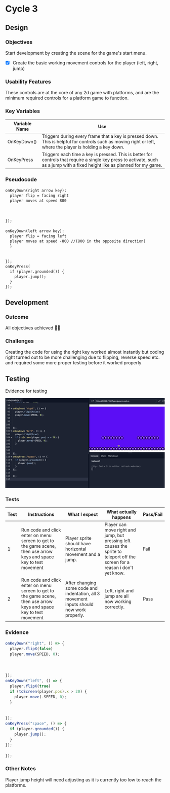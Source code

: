 # Cycle 3

## Design

### Objectives

Start development by creating the scene for the game's start menu.

* [x] Create the basic working movement controls for the player (left, right, jump)

### Usability Features

These controls are at the core of any 2d game with platforms, and are the minimum required controls for a platform game to function.

### Key Variables

| Variable Name | Use                                                                                                                                                                           |
| ------------- | ----------------------------------------------------------------------------------------------------------------------------------------------------------------------------- |
| OnKeyDown()   | Triggers during every frame that a key is pressed down. This is helpful for controls such as moving right or left, where the player is holding a key down.                    |
| OnKeyPress    | Triggers each time a key is pressed. This is better for controls that require a single key press to activate, such as a jump with a fixed height like as planned for my game. |

### Pseudocode

```
onKeyDown(right arrow key):
  player flip = facing right
  player moves at speed 800



});

onKeyDown(left arrow key):
  player flip = facing left
  player moves at speed -800 //(800 in the opposite direction)
  }
  
  
});
onKeyPress(
  if (player.grounded()) {
    player.jump();
  }
});
```

## Development

### Outcome

All objectives achieved 👍🏻

### Challenges

Creating the code for using the right key worked almost instantly but coding right turned out to be more challenging due to flipping, reverse speed etc. and required some more proper testing before it worked properly

## Testing

Evidence for testing

![](<../.gitbook/assets/Screenshot 2022-06-30 at 12.40.42.png>)



### Tests

| Test | Instructions                                                                                                         | What I expect                                                                             | What actually happens                                                                                                         | Pass/Fail |
| ---- | -------------------------------------------------------------------------------------------------------------------- | ----------------------------------------------------------------------------------------- | ----------------------------------------------------------------------------------------------------------------------------- | --------- |
| 1    | Run code and click enter on menu screen to get to the game scene, then use arrow keys and space key to test movement | Player sprite should have horizontal movement and a jump.                                 | Player can move right and jump, but pressing left causes the sprite to teleport off the screen for a reason i don't yet know. | Fail      |
| 2    | Run code and click enter on menu screen to get to the game scene, then use arrow keys and space key to test movement | After changing some code and indentation, all 3 movement inputs should now work properly. | Left, right and jump are all now working correctly.                                                                           | Pass      |

### Evidence

```javascript
onKeyDown("right", () => {
  player.flipX(false)
  player.move(SPEED, 0);



});
onKeyDown("left", () => {
  player.flipX(true)
  if (toScreen(player.pos).x > 20) {
    player.move(-SPEED, 0);
  }
  
  
});
onKeyPress("space", () => {
  if (player.grounded()) {
    player.jump();
  }
});

});

```

### Other Notes

Player jump height will need adjusting as it is currently too low to reach the platforms.
